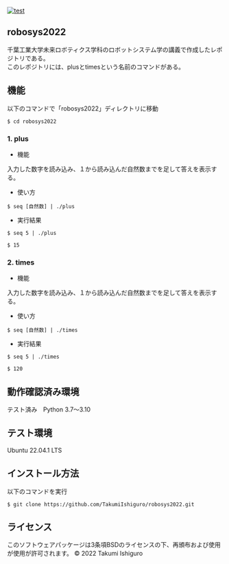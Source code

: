 [![test](https://github.com/TakumiIshiguro/robosys2022/actions/workflows/test.yml/badge.svg)](https://github.com/TakumiIshiguro/robosys2022/actions/workflows/test.yml)

## robosys2022
千葉工業大学未来ロボティクス学科のロボットシステム学の講義で作成したレポジトリである。  
このレポジトリには、plusとtimesという名前のコマンドがある。


## 機能

以下のコマンドで「robosys2022」ディレクトリに移動
```
$ cd robosys2022
```


### 1. plus

* 機能

入力した数字を読み込み、１から読み込んだ自然数までを足して答えを表示する。

* 使い方

```
$ seq [自然数] | ./plus
```

* 実行結果

```
$ seq 5 | ./plus
```
```
$ 15
```



### 2. times

* 機能
 
入力した数字を読み込み、１から読み込んだ自然数までを足して答えを表示する。

* 使い方

```
$ seq [自然数] | ./times
```

* 実行結果

```
$ seq 5 | ./times
```
```
$ 120
```


## 動作確認済み環境

テスト済み　Python 3.7～3.10


## テスト環境

Ubuntu 22.04.1 LTS


## インストール方法

以下のコマンドを実行

```
$ git clone https://github.com/TakumiIshiguro/robosys2022.git
```


## ライセンス

このソフトウェアパッケージは3条項BSDのライセンスの下、再頒布および使用が使用が許可されます。
© 2022 Takumi Ishiguro
